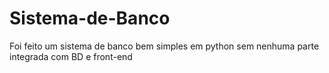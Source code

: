 # Sistema-de-Banco
Foi feito um sistema de banco bem simples em python sem nenhuma parte integrada com BD e front-end
